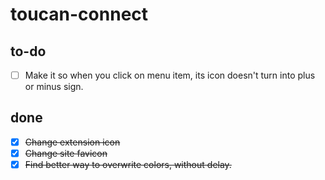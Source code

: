 # toucan-connect

## to-do
- [ ] Make it so when you click on menu item, its icon doesn't turn into plus or minus sign.

## done
- [x] ~~Change extension icon~~
- [x] ~~Change site favicon~~
- [x] ~~Find better way to overwrite colors, without delay.~~
